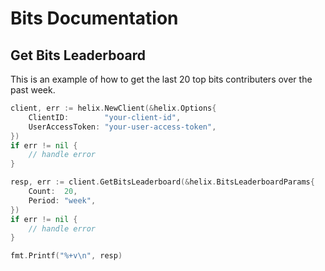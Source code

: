 # Bits Documentation

## Get Bits Leaderboard

This is an example of how to get the last 20 top bits contributers over the past week.

```go
client, err := helix.NewClient(&helix.Options{
    ClientID:        "your-client-id",
    UserAccessToken: "your-user-access-token",
})
if err != nil {
    // handle error
}

resp, err := client.GetBitsLeaderboard(&helix.BitsLeaderboardParams{
    Count:  20,
    Period: "week",
})
if err != nil {
    // handle error
}

fmt.Printf("%+v\n", resp)
```
